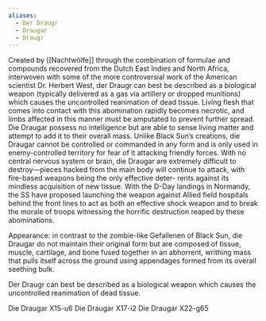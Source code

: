 ```yaml
---
aliases:
  - Der Draugr
  - Draugar
  - Draugr
---
```

Created by [[Nachtwölfe]] through the combination of formulae and compounds recovered from the Dutch East Indies and North Africa, interwoven with some of the more controversial work of the American scientist Dr. Herbert West, der Draugr can best be described as a biological weapon (typically delivered as a gas via artillery or dropped munitions) which causes the uncontrolled reanimation of dead tissue. Living flesh that comes into contact with this abomination rapidly becomes necrotic, and limbs affected in this manner must be amputated to prevent further spread. Die Draugar possess no intelligence but are able to sense living matter and attempt to add it to their overall mass.
Unlike Black Sun’s creations, die Draugar cannot be controlled or commanded in any form and is only used in enemy-controlled territory for fear of it attacking friendly forces. With no central nervous system or brain, die Draugar are extremely difficult to destroy—pieces hacked from the main body will continue to attack, with fire-based weapons being the only effective deter- rents against its mindless acquisition of new tissue. With the D-Day landings in Normandy, the SS have proposed launching the weapon against Allied field hospitals behind the front lines to act as both an effective shock weapon and to break the morale of troops witnessing the horrific destruction reaped by these abominations.

Appearance: in contrast to the zombie-like Gefallenen of Black Sun, die Draugar do not maintain their original form but are composed of tissue, muscle, cartilage, and bone fused together in an abhorrent, writhing mass that pulls itself across the ground using appendages formed from its overall seething bulk.

Der Draugr can best be described as a biological weapon which causes the uncontrolled reanimation of dead tissue.



Die Draugar X15-u6
Die Draugar X17-i2
Die Draugar X22-g65